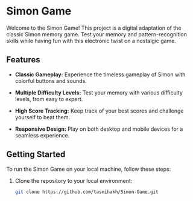 # Simon Game

Welcome to the Simon Game! This project is a digital adaptation of the classic Simon memory game. Test your memory and pattern-recognition skills while having fun with this electronic twist on a nostalgic game.

## Features

- **Classic Gameplay:** Experience the timeless gameplay of Simon with colorful buttons and sounds.

- **Multiple Difficulty Levels:** Test your memory with various difficulty levels, from easy to expert.

- **High Score Tracking:** Keep track of your best scores and challenge yourself to beat them.

- **Responsive Design:** Play on both desktop and mobile devices for a seamless experience.

## Getting Started

To run the Simon Game on your local machine, follow these steps:

1. Clone the repository to your local environment:
   
   ```bash
   git clone https://github.com/tasmihakh/Simon-Game.git

